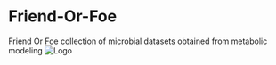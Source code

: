 # Friend-Or-Foe
Friend Or Foe collection of microbial datasets obtained from metabolic modeling
![Logo](https://github.com/powidla/Friend-Or-Foe/blob/main/assets/new.drawio.png?raw=true)
